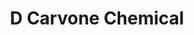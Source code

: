 ---
name: D Carvone Chemical
title: D Carvone Chemical
details:
  - detail:
      key: Packaging Size
      value: 5,25,200 Kg
  - detail:
      key: Usage/Application
      value: Fragrance,Flavour,Pharma
  - detail:
      key: Brand
      value: Natural Aroma
  - detail:
      key: Form
      value: Liquid
  - detail:
      key: Packaging Type
      value: Can,Barrel
  - detail:
      key: Boiling Point
      value: 231 deg C
  - detail:
      key: Molecular Formula
      value: C10H14O
  - detail:
      key: Molar mass
      value: 150.22 g/mol
  - detail:
      key: Assay
      value: Min. 99%.
  - detail:
      key: Solubility
      value: 1ml D-Carvone dissolves in 3 ml 70% ethyl alcohol.
  - detail:
      key: Refractive Index
      value: 1.496 to 1.499 (at 20 deg C)
  - detail:
      key: Optical Rotation
      value: 50 deg to 60 deg (at 20 deg C)
  - detail:
      key: Specific Gravity
      value: 0.955 to 0.960 (at 20 deg C)
  - detail:
      key: FEMA No
      value: 2249
  - detail:
      key: EINECS No
      value: 218-827-2
  - detail:
      key: CAS No
      value: 2244-16-8
showOnHome: false
thumbnail: https://5.imimg.com/data5/SELLER/Default/2021/12/NP/IP/IA/3823480/d-carvone-chemical-500x500.png
productImages:
  - https://ucarecdn.com/8213c725-21d0-4ac0-ad5e-c1975c20032b/
category: aroma chemicals
---
